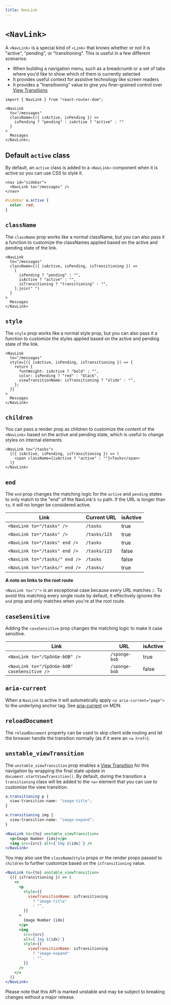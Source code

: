 ```yaml
---
title: NavLink
---
```


# `<NavLink>`

A `<NavLink>` is a special kind of `<Link>` that knows whether or not it is "active", "pending", or "transitioning". This is useful in a few different scenarios:

- When building a navigation menu, such as a breadcrumb or a set of tabs where you'd like to show which of them is currently selected
- It provides useful context for assistive technology like screen readers
- It provides a "transitioning" value to give you finer-grained control over [View Transitions][view-transitions]

```tsx
import { NavLink } from "react-router-dom";

<NavLink
  to="/messages"
  className={({ isActive, isPending }) =>
    isPending ? "pending" : isActive ? "active" : ""
  }
>
  Messages
</NavLink>;
```

## Default `active` class

By default, an `active` class is added to a `<NavLink>` component when it is active so you can use CSS to style it.

```tsx
<nav id="sidebar">
  <NavLink to="/messages" />
</nav>
```

```css
#sidebar a.active {
  color: red;
}
```

## `className`

The `className` prop works like a normal className, but you can also pass it a function to customize the classNames applied based on the active and pending state of the link.

```tsx
<NavLink
  to="/messages"
  className={({ isActive, isPending, isTransitioning }) =>
    [
      isPending ? "pending" : "",
      isActive ? "active" : "",
      isTransitioning ? "transitioning" : "",
    ].join(" ")
  }
>
  Messages
</NavLink>
```

## `style`

The `style` prop works like a normal style prop, but you can also pass it a function to customize the styles applied based on the active and pending state of the link.

```tsx
<NavLink
  to="/messages"
  style={({ isActive, isPending, isTransitioning }) => {
    return {
      fontWeight: isActive ? "bold" : "",
      color: isPending ? "red" : "black",
      viewTransitionName: isTransitioning ? "slide" : "",
    };
  }}
>
  Messages
</NavLink>
```

## `children`

You can pass a render prop as children to customize the content of the `<NavLink>` based on the active and pending state, which is useful to change styles on internal elements.

```tsx
<NavLink to="/tasks">
  {({ isActive, isPending, isTransitioning }) => (
    <span className={isActive ? "active" : ""}>Tasks</span>
  )}
</NavLink>
```

## `end`

The `end` prop changes the matching logic for the `active` and `pending` states to only match to the "end" of the NavLink's `to` path. If the URL is longer than `to`, it will no longer be considered active.

| Link                           | Current URL  | isActive |
| ------------------------------ | ------------ | -------- |
| `<NavLink to="/tasks" />`      | `/tasks`     | true     |
| `<NavLink to="/tasks" />`      | `/tasks/123` | true     |
| `<NavLink to="/tasks" end />`  | `/tasks`     | true     |
| `<NavLink to="/tasks" end />`  | `/tasks/123` | false    |
| `<NavLink to="/tasks/" end />` | `/tasks`     | false    |
| `<NavLink to="/tasks/" end />` | `/tasks/`    | true     |

**A note on links to the root route**

`<NavLink to="/">` is an exceptional case because _every_ URL matches `/`. To avoid this matching every single route by default, it effectively ignores the `end` prop and only matches when you're at the root route.

## `caseSensitive`

Adding the `caseSensitive` prop changes the matching logic to make it case sensitive.

| Link                                         | URL           | isActive |
| -------------------------------------------- | ------------- | -------- |
| `<NavLink to="/SpOnGe-bOB" />`               | `/sponge-bob` | true     |
| `<NavLink to="/SpOnGe-bOB" caseSensitive />` | `/sponge-bob` | false    |

## `aria-current`

When a `NavLink` is active it will automatically apply `<a aria-current="page">` to the underlying anchor tag. See [aria-current][aria-current] on MDN.

## `reloadDocument`

The `reloadDocument` property can be used to skip client side routing and let the browser handle the transition normally (as if it were an `<a href>`).

## `unstable_viewTransition`

The `unstable_viewTransition` prop enables a [View Transition][view-transitions] for this navigation by wrapping the final state update in `document.startViewTransition()`. By default, during the transition a `transitioning` class will be added to the `<a>` element that you can use to customize the view transition.

```css
a.transitioning p {
  view-transition-name: "image-title";
}

a.transitioning img {
  view-transition-name: "image-expand";
}
```

```jsx
<NavLink to={to} unstable_viewTransition>
  <p>Image Number {idx}</p>
  <img src={src} alt={`Img ${idx}`} />
</NavLink>
```

You may also use the `className`/`style` props or the render props passed to `children` to further customize based on the `isTransitioning` value.

```jsx
<NavLink to={to} unstable_viewTransition>
  {({ isTransitioning }) => (
    <>
      <p
        style={{
          viewTransitionName: isTransitioning
            ? "image-title"
            : "",
        }}
      >
        Image Number {idx}
      </p>
      <img
        src={src}
        alt={`Img ${idx}`}
        style={{
          viewTransitionName: isTransitioning
            ? "image-expand"
            : "",
        }}
      />
    </>
  )}
</NavLink>
```

<docs-warning>
Please note that this API is marked unstable and may be subject to breaking changes without a major release.
</docs-warning>

[aria-current]: https://developer.mozilla.org/en-US/docs/Web/Accessibility/ARIA/Attributes/aria-current
[view-transitions]: https://developer.mozilla.org/en-US/docs/Web/API/View_Transitions_API

